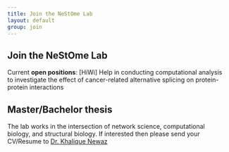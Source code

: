 ```yaml
---
title: Join the NeStOme Lab
layout: default
group: join
---
```


## Join the NeStOme Lab

Current **open positions**:
[HiWi] Help in conducting computational analysis to investigate the effect of cancer-related alternative splicing on protein-protein interactions
<br/>

## Master/Bachelor thesis

The lab works in the intersection of network science, computational biology, and structural biology. If interested then please send your CV/Resume to [Dr. Khalique Newaz](/contact)
